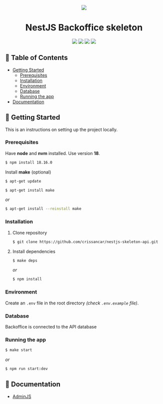 <div align="center">
  <p>
    <a href="https://postimg.cc/3W6yhNds">
      <img src="https://i.postimg.cc/Dyf1qbFw/pngimg-com-skeleton-PNG42640.png">
    </a>
  </p>

  <h1>NestJS Backoffice skeleton</h1>

  <p>
    <img src="https://img.shields.io/badge/node.js-6DA55F?style=for-the-badge&logo=node.js&logoColor=white">
    <img src="https://img.shields.io/badge/typescript-%23007ACC.svg?style=for-the-badge&logo=typescript&logoColor=white">
    <img src="https://img.shields.io/badge/nestjs-%23E0234E.svg?style=for-the-badge&logo=nestjs&logoColor=white">
    <img src="https://img.shields.io/badge/npm-CB3837?style=for-the-badge&logo=npm&logoColor=white">
  </p>
</div>

<!-- TABLE OF CONTENTS -->
## 📝 Table of Contents

* [Getting Started](#getting-started)
    * [Prerequisites](#prerequisites)
    * [Installation](#installation)
    * [Environment](#environment)
    * [Database](#database)
    * [Running the app](#running-the-app)
* [Documentation](#documentation)

<!-- GETTING STARTED -->
## 🚀 Getting Started

This is an instructions on setting up the project locally.

### Prerequisites
Have **node** and **nvm** installed. Use version **18**.
```bash
$ npm install 18.16.0
```
Install **make** (optional)
```bash
$ apt-get update
```
```bash
$ apt-get install make
```
_or_
```bash
$ apt-get install --reinstall make
```

### Installation

1. Clone repository
    ```bash
    $ git clone https://github.com/crissancar/nestjs-skeleton-api.git
    ```
2. Install dependencies
    ```bash
    $ make deps
    ```
    _or_
    ```bash
    $ npm install
    ```

### Environment
Create an `.env` file in the root directory *(check `.env.example` file)*.

### Database
Backoffice is connected to the API database

### Running the app
```bash
$ make start
```
_or_
```bash
$ npm run start:dev
```

<!-- DOCUMENTATION -->
## 📖 Documentation
-  [AdminJS](https://docs.adminjs.co/)
